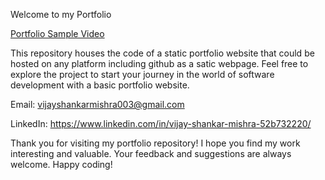 Welcome to my Portfolio

[Portfolio Sample Video](https://drive.google.com/file/d/19Ry8Ivf4BG7JARWHZwio2a-BhtgvBWBz/view?usp=sharing)

This repository houses the code of a static portfolio website that could be hosted on any platform including github as a satic webpage. Feel free to explore the project to start your journey in the world of software development with a basic portfolio website.

Email: vijayshankarmishra003@gmail.com

LinkedIn: https://www.linkedin.com/in/vijay-shankar-mishra-52b732220/

Thank you for visiting my portfolio repository! I hope you find my work interesting and valuable. Your feedback and suggestions are always welcome. Happy coding!